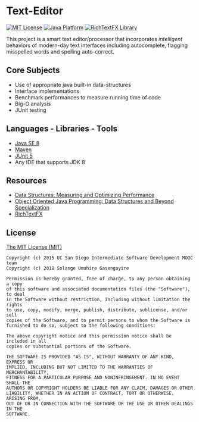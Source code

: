 # Text-Editor

[![MIT License](https://img.shields.io/badge/license-MIT%20License-green.svg)](https://github.com/SolangeUG/fundamentals/blob/master/LICENSE)
[![Java Platform](https://img.shields.io/badge/platform-Java-blue.svg)](https://docs.oracle.com/en/java/)
[![RichTextFX Library](https://img.shields.io/badge/library-RichTextFX-85C1E9.svg)](https://github.com/TomasMikula/RichTextFX)

This project is a smart text editor/processor that incorporates *intelligent* behaviors of modern-day text interfaces including autocomplete,
flagging misspelled words and spelling auto-correct.

## Core Subjects

- Use of appropriate java built-in data-structures
- Interface implementations
- Benchmark performances to measure running time of code
- Big-O analysis
- JUnit testing


## Languages - Libraries - Tools

- [Java SE 8](https://docs.oracle.com/javase/8/docs/)
- [Maven](https://maven.apache.org/what-is-maven.html)
- [JUnit 5](http://junit.org/junit5/docs/current/user-guide/)
- Any IDE that supports JDK 8

## Resources

- [Data Structures: Measuring and Optimizing Performance](https://www.coursera.org/learn/data-structures-optimizing-performance)
- [Object Oriented Java Programming: Data Structures and Beyond Specialization](https://www.coursera.org/specializations/java-object-oriented)
- [RichTextFX](https://github.com/TomasMikula/RichTextFX)

## License

[The MIT License (MIT)](https://opensource.org/licenses/MIT)

````
Copyright (c) 2015 UC San Diego Intermediate Software Development MOOC team
Copyright (c) 2018 Solange Umuhire Gasengayire

Permission is hereby granted, free of charge, to any person obtaining a copy
of this software and associated documentation files (the "Software"), to deal
in the Software without restriction, including without limitation the rights
to use, copy, modify, merge, publish, distribute, sublicense, and/or sell
copies of the Software, and to permit persons to whom the Software is
furnished to do so, subject to the following conditions:

The above copyright notice and this permission notice shall be included in all
copies or substantial portions of the Software.

THE SOFTWARE IS PROVIDED "AS IS", WITHOUT WARRANTY OF ANY KIND, EXPRESS OR
IMPLIED, INCLUDING BUT NOT LIMITED TO THE WARRANTIES OF MERCHANTABILITY,
FITNESS FOR A PARTICULAR PURPOSE AND NONINFRINGEMENT. IN NO EVENT SHALL THE
AUTHORS OR COPYRIGHT HOLDERS BE LIABLE FOR ANY CLAIM, DAMAGES OR OTHER
LIABILITY, WHETHER IN AN ACTION OF CONTRACT, TORT OR OTHERWISE, ARISING FROM,
OUT OF OR IN CONNECTION WITH THE SOFTWARE OR THE USE OR OTHER DEALINGS IN THE
SOFTWARE.

````
